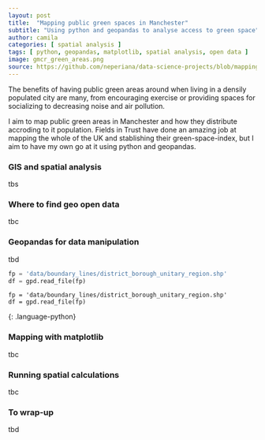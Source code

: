 ```yaml
---
layout: post
title:  "Mapping public green spaces in Manchester"
subtitle: "Using python and geopandas to analyse access to green space"
author: camila
categories: [ spatial analysis ]
tags: [ python, geopandas, matplotlib, spatial analysis, open data ]
image: gmcr_green_areas.png
source: https://github.com/neperiana/data-science-projects/blob/mapping-green-areas/mapping_urban_green_areas/mapping_mcr_green_spaces.ipynb
---
```


The benefits of having public green areas around when living in a densily populated city are many, from encouraging exercise or providing spaces for socializing to decreasing noise and air pollution.

I aim to map public green areas in Manchester and how they distribute accroding to it population. Fields in Trust have done an amazing job at mapping the whole of the UK and stablishing their green-space-index, but I aim to have my own go at it using python and geopandas.

### GIS and spatial analysis
tbs

### Where to find geo open data
tbc

### Geopandas for data manipulation
tbd

```python
fp = 'data/boundary_lines/district_borough_unitary_region.shp'
df = gpd.read_file(fp)
```

~~~
fp = 'data/boundary_lines/district_borough_unitary_region.shp'
df = gpd.read_file(fp)
~~~
{: .language-python}

### Mapping with matplotlib
tbc

### Running spatial calculations
tbc

### To wrap-up
tbd
